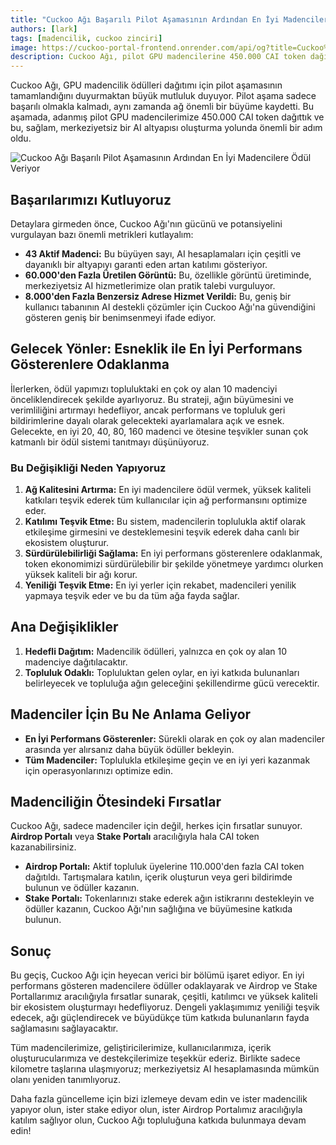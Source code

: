 ```yaml
---
title: "Cuckoo Ağı Başarılı Pilot Aşamasının Ardından En İyi Madencilere Ödül Veriyor"
authors: [lark]
tags: [madencilik, cuckoo zinciri]
image: https://cuckoo-portal-frontend.onrender.com/api/og?title=Cuckoo%20A%C4%9F%C4%B1%20Ba%C5%9Far%C4%B1l%C4%B1%20Pilot%20A%C5%9Famas%C4%B1n%C4%B1n%20Ard%C4%B1ndan%20En%20%C4%B0yi%20Madencilere%20%C3%96d%C3%BCl%20Veriyor
description: Cuckoo Ağı, pilot GPU madencilerine 450.000 CAI token dağıtıyor ve en çok oy alan madencilere odaklanan yeni bir ödül sistemi tanıtıyor. Bu değişikliklerin merkeziyetsiz AI madenciliğinin geleceğini nasıl şekillendireceğini keşfedin.
---
```


Cuckoo Ağı, GPU madencilik ödülleri dağıtımı için pilot aşamasının tamamlandığını duyurmaktan büyük mutluluk duyuyor. Pilot aşama sadece başarılı olmakla kalmadı, aynı zamanda ağ önemli bir büyüme kaydetti. Bu aşamada, adanmış pilot GPU madencilerimize 450.000 CAI token dağıttık ve bu, sağlam, merkeziyetsiz bir AI altyapısı oluşturma yolunda önemli bir adım oldu.

![Cuckoo Ağı Başarılı Pilot Aşamasının Ardından En İyi Madencilere Ödül Veriyor](https://cuckoo-network.b-cdn.net/2024-09-02-cuckoo-network-rewards-top-gpu-miners-after-successful-pilot.webp "Cuckoo Ağı Başarılı Pilot Aşamasının Ardından En İyi Madencilere Ödül Veriyor")

## Başarılarımızı Kutluyoruz

Detaylara girmeden önce, Cuckoo Ağı'nın gücünü ve potansiyelini vurgulayan bazı önemli metrikleri kutlayalım:

- **43 Aktif Madenci:** Bu büyüyen sayı, AI hesaplamaları için çeşitli ve dayanıklı bir altyapıyı garanti eden artan katılımı gösteriyor.
- **60.000'den Fazla Üretilen Görüntü:** Bu, özellikle görüntü üretiminde, merkeziyetsiz AI hizmetlerimize olan pratik talebi vurguluyor.
- **8.000'den Fazla Benzersiz Adrese Hizmet Verildi:** Bu, geniş bir kullanıcı tabanının AI destekli çözümler için Cuckoo Ağı'na güvendiğini gösteren geniş bir benimsenmeyi ifade ediyor.

## Gelecek Yönler: Esneklik ile En İyi Performans Gösterenlere Odaklanma

İlerlerken, ödül yapımızı topluluktaki en çok oy alan 10 madenciyi önceliklendirecek şekilde ayarlıyoruz. Bu strateji, ağın büyümesini ve verimliliğini artırmayı hedefliyor, ancak performans ve topluluk geri bildirimlerine dayalı olarak gelecekteki ayarlamalara açık ve esnek. Gelecekte, en iyi 20, 40, 80, 160 madenci ve ötesine teşvikler sunan çok katmanlı bir ödül sistemi tanıtmayı düşünüyoruz.

### Bu Değişikliği Neden Yapıyoruz

1. **Ağ Kalitesini Artırma:** En iyi madencilere ödül vermek, yüksek kaliteli katkıları teşvik ederek tüm kullanıcılar için ağ performansını optimize eder.
2. **Katılımı Teşvik Etme:** Bu sistem, madencilerin toplulukla aktif olarak etkileşime girmesini ve desteklemesini teşvik ederek daha canlı bir ekosistem oluşturur.
3. **Sürdürülebilirliği Sağlama:** En iyi performans gösterenlere odaklanmak, token ekonomimizi sürdürülebilir bir şekilde yönetmeye yardımcı olurken yüksek kaliteli bir ağı korur.
4. **Yeniliği Teşvik Etme:** En iyi yerler için rekabet, madencileri yenilik yapmaya teşvik eder ve bu da tüm ağa fayda sağlar.

## Ana Değişiklikler

1. **Hedefli Dağıtım:** Madencilik ödülleri, yalnızca en çok oy alan 10 madenciye dağıtılacaktır.
2. **Topluluk Odaklı:** Topluluktan gelen oylar, en iyi katkıda bulunanları belirleyecek ve topluluğa ağın geleceğini şekillendirme gücü verecektir.

## Madenciler İçin Bu Ne Anlama Geliyor

- **En İyi Performans Gösterenler:** Sürekli olarak en çok oy alan madenciler arasında yer alırsanız daha büyük ödüller bekleyin.
- **Tüm Madenciler:** Toplulukla etkileşime geçin ve en iyi yeri kazanmak için operasyonlarınızı optimize edin.

## Madenciliğin Ötesindeki Fırsatlar

Cuckoo Ağı, sadece madenciler için değil, herkes için fırsatlar sunuyor. **Airdrop Portalı** veya **Stake Portalı** aracılığıyla hala CAI token kazanabilirsiniz.

- **Airdrop Portalı:** Aktif topluluk üyelerine 110.000'den fazla CAI token dağıtıldı. Tartışmalara katılın, içerik oluşturun veya geri bildirimde bulunun ve ödüller kazanın.
- **Stake Portalı:** Tokenlarınızı stake ederek ağın istikrarını destekleyin ve ödüller kazanın, Cuckoo Ağı'nın sağlığına ve büyümesine katkıda bulunun.

## Sonuç

Bu geçiş, Cuckoo Ağı için heyecan verici bir bölümü işaret ediyor. En iyi performans gösteren madencilere ödüller odaklayarak ve Airdrop ve Stake Portallarımız aracılığıyla fırsatlar sunarak, çeşitli, katılımcı ve yüksek kaliteli bir ekosistem oluşturmayı hedefliyoruz. Dengeli yaklaşımımız yeniliği teşvik edecek, ağı güçlendirecek ve büyüdükçe tüm katkıda bulunanların fayda sağlamasını sağlayacaktır.

Tüm madencilerimize, geliştiricilerimize, kullanıcılarımıza, içerik oluşturucularımıza ve destekçilerimize teşekkür ederiz. Birlikte sadece kilometre taşlarına ulaşmıyoruz; merkeziyetsiz AI hesaplamasında mümkün olanı yeniden tanımlıyoruz.

Daha fazla güncelleme için bizi izlemeye devam edin ve ister madencilik yapıyor olun, ister stake ediyor olun, ister Airdrop Portalımız aracılığıyla katılım sağlıyor olun, Cuckoo Ağı topluluğuna katkıda bulunmaya devam edin!
